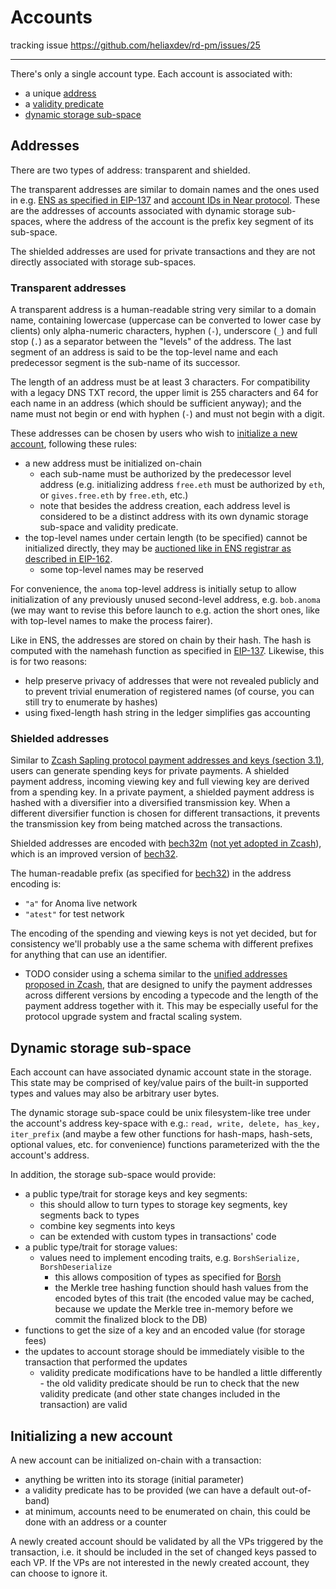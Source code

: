 # Accounts

tracking issue <https://github.com/heliaxdev/rd-pm/issues/25>

---

There's only a single account type. Each account is associated with:
- a unique [address](#addresses)
- a [validity predicate](./vp.md)
- [dynamic storage sub-space](#dynamic-storage-sub-space)

## Addresses

There are two types of address: transparent and shielded. 

The transparent addresses are similar to domain names and the ones used in e.g. [ENS as specified in EIP-137](https://eips.ethereum.org/EIPS/eip-137) and [account IDs in Near protocol](https://nomicon.io/DataStructures/Account.html). These are the addresses of accounts associated with dynamic storage sub-spaces, where the address of the account is the prefix key segment of its sub-space.

The shielded addresses are used for private transactions and they are not directly associated with storage sub-spaces.

### Transparent addresses

A transparent address is a human-readable string very similar to a domain name, containing lowercase (uppercase can be converted to lower case by clients) only alpha-numeric characters, hyphen (`-`), underscore (`_`) and full stop (`.`) as a separator between the "levels" of the address. The last segment of an address is said to be the top-level name and each predecessor segment is the sub-name of its successor.

The length of an address must be at least 3 characters. For compatibility with a legacy DNS TXT record, the upper limit is 255 characters and 64 for each name in an address (which should be sufficient anyway); and the name must not begin or end with hyphen (`-`) and must not begin with a digit.

These addresses can be chosen by users who wish to [initialize a new account](#initializing-a-new-account), following these rules:

- a new address must be initialized on-chain
  - each sub-name must be authorized by the predecessor level address (e.g. initializing address `free.eth` must be authorized by `eth`, or `gives.free.eth` by `free.eth`, etc.) 
  - note that besides the address creation, each address level is considered to be a distinct address with its own dynamic storage sub-space and validity predicate.
- the top-level names under certain length (to be specified) cannot be initialized directly, they may be [auctioned like in ENS registrar as described in EIP-162](https://eips.ethereum.org/EIPS/eip-162).
  - some top-level names may be reserved

For convenience, the `anoma` top-level address is initially setup to allow initialization of any previously unused second-level address, e.g. `bob.anoma` (we may want to revise this before launch to e.g. action the short ones, like with top-level names to make the process fairer).

Like in ENS, the addresses are stored on chain by their hash. The hash is computed with the namehash function as specified in [EIP-137](https://eips.ethereum.org/EIPS/eip-137#namehash-algorithm). Likewise, this is for two reasons:
- help preserve privacy of addresses that were not revealed publicly and to prevent trivial enumeration of registered names (of course, you can still try to enumerate by hashes)
- using fixed-length hash string in the ledger simplifies gas accounting

### Shielded addresses

Similar to [Zcash Sapling protocol payment addresses and keys (section 3.1)](https://raw.githubusercontent.com/zcash/zips/master/protocol/protocol.pdf), users can generate spending keys for private payments. A shielded payment address, incoming viewing key and full viewing key are derived from a spending key. In a private payment, a shielded payment address is hashed with a diversifier into a diversified transmission key. When a different diversifier function is chosen for different transactions, it prevents the transmission key from being matched across the transactions.

Shielded addresses are encoded with [bech32m](https://github.com/bitcoin/bips/blob/master/bip-0350.mediawiki) ([not yet adopted in Zcash](https://github.com/zcash/zips/issues/484)), which is an improved version of [bech32](https://github.com/bitcoin/bips/blob/master/bip-0173.mediawiki).

The human-readable prefix (as specified for [bech32](https://github.com/bitcoin/bips/blob/master/bip-0173.mediawiki#specification)) in the address encoding is:
- `"a"` for Anoma live network
- `"atest"` for test network

The encoding of the spending and viewing keys is not yet decided, but for consistency we'll probably use a the same schema with different prefixes for anything that can use an identifier.

- TODO consider using a schema similar to the [unified addresses proposed in Zcash](https://github.com/zcash/zips/issues/482), that are designed to unify the payment addresses across different versions by encoding a typecode and the length of the payment address together with it. This may be especially useful for the protocol upgrade system and fractal scaling system.

## Dynamic storage sub-space

Each account can have associated dynamic account state in the storage. This state may be comprised of key/value pairs of the built-in supported types and values may also be arbitrary user bytes.

The dynamic storage sub-space could be unix filesystem-like tree under the account's address key-space with e.g.: `read, write, delete, has_key, iter_prefix` (and maybe a few other functions for hash-maps, hash-sets, optional values, etc. for convenience) functions parameterized with the the account's address.

In addition, the storage sub-space would provide:
- a public type/trait for storage keys and key segments:
  - this should allow to turn types to storage key segments, key segments back to types
  - combine key segments into keys
  - can be extended with custom types in transactions' code
- a public type/trait for storage values:
  - values need to implement encoding traits, e.g. `BorshSerialize, BorshDeserialize`
    - this allows composition of types as specified for [Borsh](https://borsh.io)
    - the Merkle tree hashing function should hash values from the encoded bytes of this trait (the encoded value may be cached, because we update the Merkle tree in-memory before we commit the finalized block to the DB)
- functions to get the size of a key and an encoded value (for storage fees)
- the updates to account storage should be immediately visible to the transaction that performed the updates
  - validity predicate modifications have to be handled a little differently - the old validity predicate should be run to check that the new validity predicate (and other state changes included in the transaction) are valid

## Initializing a new account

A new account can be initialized on-chain with a transaction:

- anything be written into its storage (initial parameter)
- a validity predicate has to be provided (we can have a default out-of-band)
- at minimum, accounts need to be enumerated on chain, this could be done with an address or a counter

A newly created account should be validated by all the VPs triggered by the transaction, i.e. it should be included in the set of changed keys passed to each VP. If the VPs are not interested in the newly created account, they can choose to ignore it.
